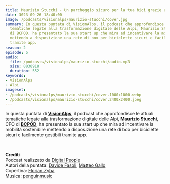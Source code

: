 ```yaml
---
title: Maurizio Stucchi - Un parcheggio sicuro per la tua bici grazie a BCPOD @Trento
date: 3023-09-26 18:40:00
image: /podcasts/visionalps/maurizio-stucchi/cover.jpg
summary: In questa puntata di VisionAlps, il podcast che approfondisce le attuali
  tematiche legate alla trasformazione digitale delle Alpi, Maurizio Stucchi, CFO
  di BCPOD, ha presentato la sua start up che mira ad incentivare la mobilità sostenibile
  mettendo a disposizione una rete di box per biciclette sicuri e facilmente gestibili
  tramite app.
season: 2
episode: 5
audio:
  file: /podcasts/visionalps/maurizio-stucchi/audio.mp3
  size: 8838918
  duration: 552
keywords:
- VisionAlps
- Alpi
imageset:
- /podcasts/visionalps/maurizio-stucchi/cover.1000x1000.webp
- /podcasts/visionalps/maurizio-stucchi/cover.2400x2400.jpeg
---
```


In questa puntata di **[VisionAlps](https://www.visionalps.com/)**, il podcast che approfondisce le attuali tematiche legate alla trasformazione digitale delle Alpi, **Maurizio Stucchi**, CFO di **[BCPOD](https://bicipod.it/)**, ha presentato la sua start up che mira ad incentivare la mobilità sostenibile mettendo a disposizione una rete di box per biciclette sicuri e facilmente gestibili tramite app.

<br>

**Crediti**<br>
Podcast realizzato da [Digital People](https://w3id.org/digitalpeople)<br>
Autori della puntata: [Davide Fasoli](https://www.linkedin.com/in/davide-fasoli-2b3246179/), [Matteo Gallo](https://www.linkedin.com/in/matteo-gallo-4a5ab31a8/)<br>
Copertina: [Florian Zyba](https://www.linkedin.com/in/florian-zyba/)<br>
Musica: [penguinmusic](https://pixabay.com/users/penguinmusic-24940186/)